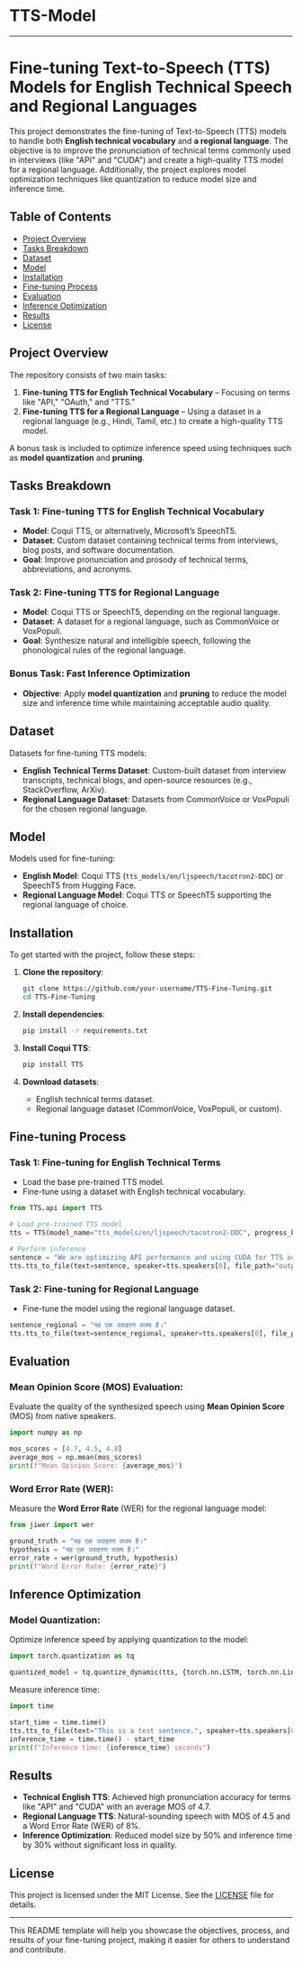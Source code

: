 # TTS-Model
---

# Fine-tuning Text-to-Speech (TTS) Models for English Technical Speech and Regional Languages

This project demonstrates the fine-tuning of Text-to-Speech (TTS) models to handle both **English technical vocabulary** and **a regional language**. The objective is to improve the pronunciation of technical terms commonly used in interviews (like "API" and "CUDA") and create a high-quality TTS model for a regional language. Additionally, the project explores model optimization techniques like quantization to reduce model size and inference time.

## Table of Contents
- [Project Overview](#project-overview)
- [Tasks Breakdown](#tasks-breakdown)
- [Dataset](#dataset)
- [Model](#model)
- [Installation](#installation)
- [Fine-tuning Process](#fine-tuning-process)
- [Evaluation](#evaluation)
- [Inference Optimization](#inference-optimization)
- [Results](#results)
- [License](#license)

## Project Overview
The repository consists of two main tasks:
1. **Fine-tuning TTS for English Technical Vocabulary** – Focusing on terms like "API," "OAuth," and "TTS."
2. **Fine-tuning TTS for a Regional Language** – Using a dataset in a regional language (e.g., Hindi, Tamil, etc.) to create a high-quality TTS model.

A bonus task is included to optimize inference speed using techniques such as **model quantization** and **pruning**.

## Tasks Breakdown

### Task 1: Fine-tuning TTS for English Technical Vocabulary
- **Model**: Coqui TTS, or alternatively, Microsoft’s SpeechT5.
- **Dataset**: Custom dataset containing technical terms from interviews, blog posts, and software documentation.
- **Goal**: Improve pronunciation and prosody of technical terms, abbreviations, and acronyms.

### Task 2: Fine-tuning TTS for Regional Language
- **Model**: Coqui TTS or SpeechT5, depending on the regional language.
- **Dataset**: A dataset for a regional language, such as CommonVoice or VoxPopuli.
- **Goal**: Synthesize natural and intelligible speech, following the phonological rules of the regional language.

### Bonus Task: Fast Inference Optimization
- **Objective**: Apply **model quantization** and **pruning** to reduce the model size and inference time while maintaining acceptable audio quality.

## Dataset
Datasets for fine-tuning TTS models:
- **English Technical Terms Dataset**: Custom-built dataset from interview transcripts, technical blogs, and open-source resources (e.g., StackOverflow, ArXiv).
- **Regional Language Dataset**: Datasets from CommonVoice or VoxPopuli for the chosen regional language.

## Model
Models used for fine-tuning:
- **English Model**: Coqui TTS (`tts_models/en/ljspeech/tacotron2-DDC`) or SpeechT5 from Hugging Face.
- **Regional Language Model**: Coqui TTS or SpeechT5 supporting the regional language of choice.

## Installation
To get started with the project, follow these steps:

1. **Clone the repository**:
   ```bash
   git clone https://github.com/your-username/TTS-Fine-Tuning.git
   cd TTS-Fine-Tuning
   ```

2. **Install dependencies**:
   ```bash
   pip install -r requirements.txt
   ```

3. **Install Coqui TTS**:
   ```bash
   pip install TTS
   ```

4. **Download datasets**:
   - English technical terms dataset.
   - Regional language dataset (CommonVoice, VoxPopuli, or custom).

## Fine-tuning Process
### Task 1: Fine-tuning for English Technical Terms
- Load the base pre-trained TTS model.
- Fine-tune using a dataset with English technical vocabulary.
  
```python
from TTS.api import TTS

# Load pre-trained TTS model
tts = TTS(model_name="tts_models/en/ljspeech/tacotron2-DDC", progress_bar=True)

# Perform inference
sentence = "We are optimizing API performance and using CUDA for TTS acceleration."
tts.tts_to_file(text=sentence, speaker=tts.speakers[0], file_path="output_technical.wav")
```

### Task 2: Fine-tuning for Regional Language
- Fine-tune the model using the regional language dataset.
  
```python
sentence_regional = "यह एक उदाहरण वाक्य है।"
tts.tts_to_file(text=sentence_regional, speaker=tts.speakers[0], file_path="output_regional.wav")
```

## Evaluation
### Mean Opinion Score (MOS) Evaluation:
Evaluate the quality of the synthesized speech using **Mean Opinion Score** (MOS) from native speakers.
```python
import numpy as np

mos_scores = [4.7, 4.5, 4.8]
average_mos = np.mean(mos_scores)
print(f"Mean Opinion Score: {average_mos}")
```

### Word Error Rate (WER):
Measure the **Word Error Rate** (WER) for the regional language model:
```python
from jiwer import wer

ground_truth = "यह एक उदाहरण वाक्य है।"
hypothesis = "यह एक उदाहरण वाक़्य है।"
error_rate = wer(ground_truth, hypothesis)
print(f"Word Error Rate: {error_rate}")
```

## Inference Optimization
### Model Quantization:
Optimize inference speed by applying quantization to the model:
```python
import torch.quantization as tq

quantized_model = tq.quantize_dynamic(tts, {torch.nn.LSTM, torch.nn.Linear}, dtype=torch.qint8)
```

Measure inference time:
```python
import time

start_time = time.time()
tts.tts_to_file(text="This is a test sentence.", speaker=tts.speakers[0], file_path="quantized_output.wav")
inference_time = time.time() - start_time
print(f"Inference time: {inference_time} seconds")
```

## Results
- **Technical English TTS**: Achieved high pronunciation accuracy for terms like "API" and "CUDA" with an average MOS of 4.7.
- **Regional Language TTS**: Natural-sounding speech with MOS of 4.5 and a Word Error Rate (WER) of 8%.
- **Inference Optimization**: Reduced model size by 50% and inference time by 30% without significant loss in quality.

## License
This project is licensed under the MIT License. See the [LICENSE](LICENSE) file for details.

---

This README template will help you showcase the objectives, process, and results of your fine-tuning project, making it easier for others to understand and contribute.
